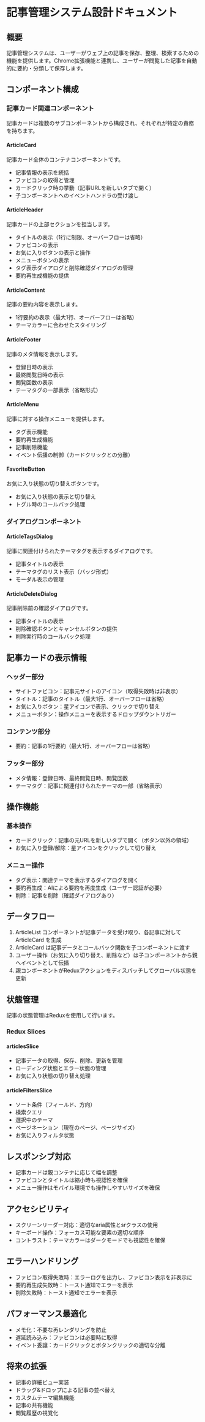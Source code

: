# 記事管理システム設計ドキュメント

## 概要

記事管理システムは、ユーザーがウェブ上の記事を保存、整理、検索するための機能を提供します。Chrome拡張機能と連携し、ユーザーが閲覧した記事を自動的に要約・分類して保存します。

## コンポーネント構成

### 記事カード関連コンポーネント

記事カードは複数のサブコンポーネントから構成され、それぞれが特定の責務を持ちます。

#### ArticleCard
記事カード全体のコンテナコンポーネントです。
- 記事情報の表示を統括
- ファビコンの取得と管理
- カードクリック時の挙動（記事URLを新しいタブで開く）
- 子コンポーネントへのイベントハンドラの受け渡し

#### ArticleHeader
記事カードの上部セクションを担当します。
- タイトルの表示（1行に制限、オーバーフローは省略）
- ファビコンの表示
- お気に入りボタンの表示と操作
- メニューボタンの表示
- タグ表示ダイアログと削除確認ダイアログの管理
- 要約再生成機能の提供

#### ArticleContent
記事の要約内容を表示します。
- 1行要約の表示（最大1行、オーバーフローは省略）
- テーマカラーに合わせたスタイリング

#### ArticleFooter
記事のメタ情報を表示します。
- 登録日時の表示
- 最終閲覧日時の表示
- 閲覧回数の表示
- テーマタグの一部表示（省略形式）

#### ArticleMenu
記事に対する操作メニューを提供します。
- タグ表示機能
- 要約再生成機能
- 記事削除機能
- イベント伝播の制御（カードクリックとの分離）

#### FavoriteButton
お気に入り状態の切り替えボタンです。
- お気に入り状態の表示と切り替え
- トグル時のコールバック処理

### ダイアログコンポーネント

#### ArticleTagsDialog
記事に関連付けられたテーマタグを表示するダイアログです。
- 記事タイトルの表示
- テーマタグのリスト表示（バッジ形式）
- モーダル表示の管理

#### ArticleDeleteDialog
記事削除前の確認ダイアログです。
- 記事タイトルの表示
- 削除確認ボタンとキャンセルボタンの提供
- 削除実行時のコールバック処理

## 記事カードの表示情報

### ヘッダー部分
- サイトファビコン：記事元サイトのアイコン（取得失敗時は非表示）
- タイトル：記事のタイトル（最大1行、オーバーフローは省略）
- お気に入りボタン：星アイコンで表示、クリックで切り替え
- メニューボタン：操作メニューを表示するドロップダウントリガー

### コンテンツ部分
- 要約：記事の1行要約（最大1行、オーバーフローは省略）

### フッター部分
- メタ情報：登録日時、最終閲覧日時、閲覧回数
- テーマタグ：記事に関連付けられたテーマの一部（省略表示）

## 操作機能

### 基本操作
- カードクリック：記事の元URLを新しいタブで開く（ボタン以外の領域）
- お気に入り登録/解除：星アイコンをクリックして切り替え

### メニュー操作
- タグ表示：関連テーマを表示するダイアログを開く
- 要約再生成：AIによる要約を再度生成（ユーザー認証が必要）
- 削除：記事を削除（確認ダイアログあり）

## データフロー

1. ArticleList コンポーネントが記事データを受け取り、各記事に対して ArticleCard を生成
2. ArticleCard は記事データとコールバック関数を子コンポーネントに渡す
3. ユーザー操作（お気に入り切り替え、削除など）は子コンポーネントから親へイベントとして伝播
4. 親コンポーネントがReduxアクションをディスパッチしてグローバル状態を更新

## 状態管理

記事の状態管理はReduxを使用して行います。

### Redux Slices

#### articlesSlice
- 記事データの取得、保存、削除、更新を管理
- ローディング状態とエラー状態の管理
- お気に入り状態の切り替え処理

#### articleFiltersSlice
- ソート条件（フィールド、方向）
- 検索クエリ
- 選択中のテーマ
- ページネーション（現在のページ、ページサイズ）
- お気に入りフィルタ状態

## レスポンシブ対応

- 記事カードは親コンテナに応じて幅を調整
- ファビコンとタイトルは縮小時も視認性を確保
- メニュー操作はモバイル環境でも操作しやすいサイズを確保

## アクセシビリティ

- スクリーンリーダー対応：適切なaria属性とsrクラスの使用
- キーボード操作：フォーカス可能な要素の適切な順序
- コントラスト：テーマカラーはダークモードでも視認性を確保

## エラーハンドリング

- ファビコン取得失敗時：エラーログを出力し、ファビコン表示を非表示に
- 要約再生成失敗時：トースト通知でエラーを表示
- 削除失敗時：トースト通知でエラーを表示

## パフォーマンス最適化

- メモ化：不要な再レンダリングを防止
- 遅延読み込み：ファビコンは必要時に取得
- イベント委譲：カードクリックとボタンクリックの適切な分離

## 将来の拡張

- 記事の詳細ビュー実装
- ドラッグ&ドロップによる記事の並べ替え
- カスタムテーマ編集機能
- 記事の共有機能
- 閲覧履歴の視覚化
